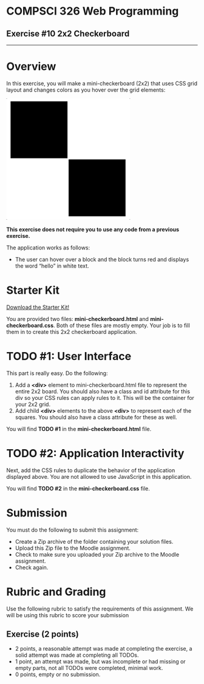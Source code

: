 # COMPSCI 326 Web Programming


## Exercise #10 2x2 Checkerboard


---


# Overview

In this exercise, you will make a mini-checkerboard (2x2) that uses CSS grid layout and changes colors as you hover over the grid elements:


![](exercise7.gif)


**This exercise does not require you to use any code from a previous exercise.**

The application works as follows:



* The user can hover over a block and the block turns red and displays the word “hello” in white text.


# Starter Kit

[Download the Starter Kit!](https://drive.google.com/drive/folders/15qnwG7Cy_icrLCeLFbtODbjbkFMDKyCT?usp=sharing)

You are provided two files: **mini-checkerboard.html** and **mini-checkerboard.css**. Both of these files are mostly empty. Your job is to fill them in to create this 2x2 checkerboard application.


# TODO #1: User Interface

This part is really easy. Do the following:



1. Add a **&lt;div>** element to mini-checkerboard.html file to represent the entire 2x2 board. You should also have a class and id attribute for this div so your CSS rules can apply rules to it. This will be the container for your 2x2 grid.
2. Add child **&lt;div>** elements to the above **&lt;div>** to represent each of the squares. You should also have a class attribute for these as well.

You will find **TODO #1** in the **mini-checkerboard.html** file.


# TODO #2: Application Interactivity

Next, add the CSS rules to duplicate the behavior of the application displayed above. You are not allowed to use JavaScript in this application.

You will find **TODO #2** in the **mini-checkerboard.css** file.


# Submission

You must do the following to submit this assignment:



* Create a Zip archive of the folder containing your solution files.
* Upload this Zip file to the Moodle assignment.
* Check to make sure you uploaded your Zip archive to the Moodle assignment.
* Check again.


# Rubric and Grading

Use the following rubric to satisfy the requirements of this assignment. We will be using this rubric to score your submission


## Exercise (2 points)



* 2 points, a reasonable attempt was made at completing the exercise, a solid attempt was made at completing all TODOs.
* 1 point, an attempt was made, but was incomplete or had missing or empty parts, not all TODOs were completed, minimal work.
* 0 points, empty or no submission.